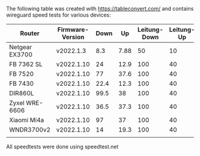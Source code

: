 The following table was created with https://tableconvert.com/
and contains wireguard speed tests for various devices:

| Router         | Firmware-Version | Down | Up   | Leitung-Down | Leitung-Up |
|----------------|------------------|------|------|--------------|------------|
| Netgear EX3700 | v2022.1.3        | 8.3  | 7.88 | 50           | 10         |
| FB 7362 SL     | v2022.1.10       | 24   | 12.9 | 100          | 40         |
| FB 7520        | v2022.1.10       | 77   | 37.6 | 100          | 40         |
| FB 7430        | v2022.1.10       | 22.4 | 12.3 | 100          | 40         |
| DIR860L        | v2022.1.10       | 99.5 | 38   | 100          | 40         |
| Zyxel WRE-6606 | v2022.1.10       | 36.5 | 37.3 | 100          | 40         |
| Xiaomi Mi4a    | v2022.1.10       | 97   | 37   | 100          | 40         |
| WNDR3700v2     | v2022.1.10       | 14   | 19.3 | 100          | 40         |
|                |                  |      |      |              |            |

All speedtests were done using speedtest.net
